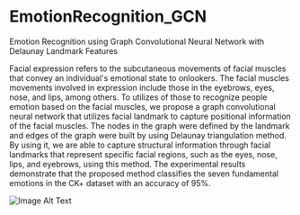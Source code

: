 # EmotionRecognition_GCN
Emotion Recognition using Graph Convolutional Neural Network with Delaunay Landmark Features

Facial expression refers to the subcutaneous movements of facial muscles that convey an individual's emotional state to onlookers. The facial muscles movements involved in expression include those in the eyebrows, eyes, nose, and lips, among others. To utilizes of those to recognize people emotion based on the facial muscles, we propose a graph convolutional neural network that utilizes facial landmark to capture positional information of the facial muscles. The nodes in the graph were defined by the landmark and edges of the graph were built by using Delaunay triangulation method. By using it, we are able to capture structural information through facial landmarks that represent specific facial regions, such as the eyes, nose, lips, and eyebrows, using this method. The experimental results demonstrate that the proposed method classifies the seven fundamental emotions in the CK+ dataset with an accuracy of 95%.


![Image Alt Text](path/to/your/architecture.jpg)
